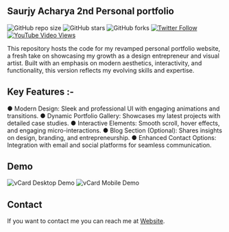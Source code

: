 ## Saurjy Acharya 2nd Personal portfolio

![GitHub repo size](https://img.shields.io/github/repo-size/codewithsadee/vcard-personal-portfolio)
![GitHub stars](https://img.shields.io/github/stars/codewithsadee/vcard-personal-portfolio?style=social)
![GitHub forks](https://img.shields.io/github/forks/codewithsadee/vcard-personal-portfolio?style=social)
[![Twitter Follow](https://img.shields.io/twitter/follow/codewithsadee?style=social)](https://twitter.com/intent/follow?screen_name=codewithsadee)
[![YouTube Video Views](https://img.shields.io/youtube/views/SoxmIlgf2zM?style=social)](https://youtu.be/SoxmIlgf2zM)

This repository hosts the code for my revamped personal portfolio website, a fresh take on showcasing my growth as a design entrepreneur and visual artist. Built with an emphasis on modern aesthetics, interactivity, and functionality, this version reflects my evolving skills and expertise.

## Key Features :-

● Modern Design: Sleek and professional UI with engaging animations and transitions.
● Dynamic Portfolio Gallery: Showcases my latest projects with detailed case studies.
● Interactive Elements: Smooth scroll, hover effects, and engaging micro-interactions.
● Blog Section (Optional): Shares insights on design, branding, and entrepreneurship.
● Enhanced Contact Options: Integration with email and social platforms for seamless communication.


## Demo

![vCard Desktop Demo](./website-demo-image/desktop.png "Desktop Demo")
![vCard Mobile Demo]("https://diziver.com/assets/imgs/websites/2.jpg")

## Contact

If you want to contact me you can reach me at [Website](https://www.saurjya.in).

